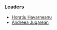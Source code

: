 ### Leaders
* [Horatiu Havarneanu](mailto:horatiu.havarneanu@owasp.org)
* [Andreea Jugarean](mailto:andreera.jugarean@owasp.org) 
